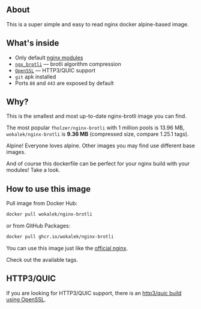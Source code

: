 ## About

This is a super simple and easy to read nginx docker alpine-based image.

## What's inside

- Only default [nginx modules](https://nginx.org/en/docs/)
- [`ngx_brotli`](https://github.com/google/ngx_brotli) — brotli algorithm compression
- [`OpenSSL`](https://github.com/quictls/openssl) — HTTP3/QUIC support
- `git` apk installed
- Ports `80` and `443` are exposed by default

## Why?

This is the smallest and most up-to-date nginx-brotli image you can find.

The most popular `fholzer/nginx-brotli` with 1 million pools is 13.96 MB, `wokalek/nginx-brotli` is **9.36 MB** (compressed size, compare 1.25.1 tags).

Alpine! Everyone loves alpine. Other images you may find use different base images.

And of course this dockerfile can be perfect for your nginx build with your modules! Take a look.

## How to use this image

Pull image from Docker Hub:

```bash
docker pull wokalek/nginx-brotli
```

or from GitHub Packages:

```bash
docker pull ghcr.io/wokalek/nginx-brotli
```

You can use this image just like the [official nginx](https://hub.docker.com/_/nginx).

Check out the available tags.

## HTTP3/QUIC

If you are looking for HTTP3/QUIC support, there is an [http3/quic build using OpenSSL](https://github.com/wokalek/nginx-brotli/tree/http3).
